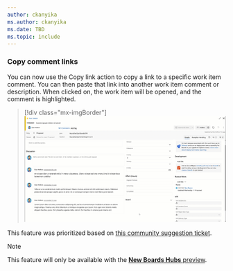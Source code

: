 ```yaml
---
author: ckanyika
ms.author: ckanyika
ms.date: TBD
ms.topic: include
---
```


### Copy comment links

You can now use the Copy link action to copy a link to a specific work item comment. You can then paste that link into another work item comment or description. When clicked on, the work item will be opened, and the comment is highlighted.

> [!div class="mx-imgBorder"]
> ![Gif to demo copy comments link.](../../media/213-boards-01.gif "gif to demo copy comments link")

This feature was prioritized based on [this community suggestion ticket](https://developercommunity.visualstudio.com/t/link-to-a-discusion-comment-in-another-work-item/529118).

> [!NOTE]
> This feature will only be available with the [**New Boards Hubs** preview](https://devblogs.microsoft.com/devops/new-boards-hub-public-preview/).
